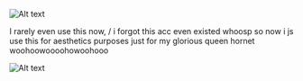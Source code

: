 ![Alt text](https://ik.imagekit.io/22tifjcqh/Untitled2_20251030184445.png)

I rarely even use this now, / i forgot this acc even existed whoosp so now i js use this for aesthetics purposes just for my glorious queen hornet woohoowoooohowoohooo

![Alt text](https://ik.imagekit.io/22tifjcqh/Untitled2_20251030201747.png)

